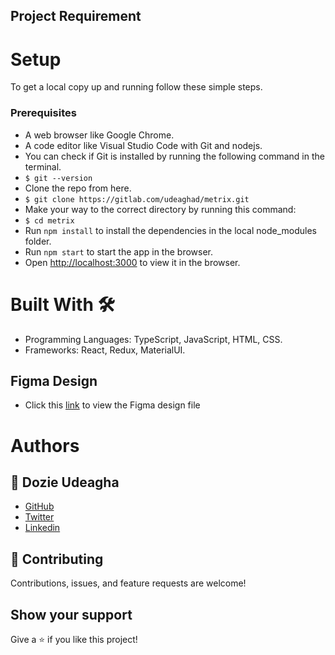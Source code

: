 ## Project Requirement


# Setup
To get a local copy up and running follow these simple steps.

### Prerequisites
- A web browser like Google Chrome.
- A code editor like Visual Studio Code with Git and nodejs.
- You can check if Git is installed by running the following command in the terminal.
- `$ git --version`
- Clone the repo from here.
- `$ git clone https://gitlab.com/udeaghad/metrix.git`
- Make your way to the correct directory by running this command:
- `$ cd metrix`
- Run `npm install` to install the dependencies in the local node_modules folder. 
- Run `npm start` to start the app in the browser.
- Open [http://localhost:3000](http://localhost:3000) to view it in the browser.

# Built With 🛠️
- Programming Languages: TypeScript, JavaScript, HTML, CSS.
- Frameworks: React, Redux, MaterialUI.

## Figma Design
- Click this [link](https://www.figma.com/file/BmqtlYp7bGRrpFzmfF4Yko/Frontend-Engineer-Assessment?type=design&node-id=0-1&mode=design) to view the Figma design file

# Authors
## 👤 Dozie Udeagha
- [GitHub](https://github.com/udeaghad)
- [Twitter](https://twitter.com/theodoz)
- [Linkedin](https://www.linkedin.com/in/)


## 🤝 Contributing
Contributions, issues, and feature requests are welcome!

## Show your support
Give a ⭐️ if you like this project!
